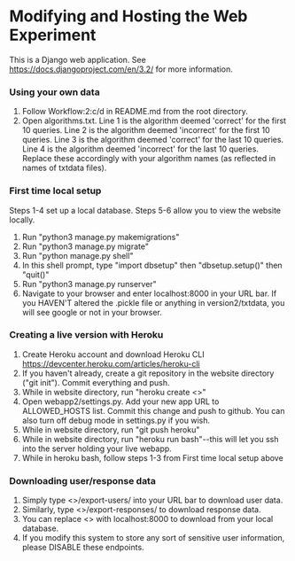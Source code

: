 # Modifying and Hosting the Web Experiment
This is a Django web application. See https://docs.djangoproject.com/en/3.2/ for more information.

### Using your own data
1. Follow Workflow:2:c/d in README.md from the root directory.
2. Open algorithms.txt. Line 1 is the algorithm deemed 'correct' for the first 10 queries. Line 2 is the algorithm deemed 'incorrect' for the first 10 queries. Line 3 is the algorithm deemed 'correct' for the last 10 queries. Line 4 is the algorithm deemed 'incorrect' for the last 10 queries. Replace these accordingly with your algorithm names (as reflected in names of txtdata files).

### First time local setup
Steps 1-4 set up a local database. Steps 5-6 allow you to view the website locally.
1. Run "python3 manage.py makemigrations"
2. Run "python3 manage.py migrate"
3. Run "python manage.py shell"
4. In this shell prompt, type "import dbsetup" then "dbsetup.setup()" then "quit()"
5. Run "python3 manage.py runserver"
6. Navigate to your browser and enter localhost:8000 in your URL bar. If you HAVEN'T altered the .pickle file or anything in version2/txtdata, you will see google or not in your browser.

### Creating a live version with Heroku
1. Create Heroku account and download Heroku CLI https://devcenter.heroku.com/articles/heroku-cli
2. If you haven't already, create a git repository in the website directory ("git init"). Commit everything and push.
3. While in website directory, run "heroku create <<name of your app>>"
4. Open webapp2/settings.py. Add your new app URL to ALLOWED_HOSTS list. Commit this change and push to github. You can also turn off debug mode in settings.py if you wish.
4. While in website directory, run "git push heroku"
5. While in website directory, run "heroku run bash"--this will let you ssh into the server holding your live webapp.
6. While in heroku bash, follow steps 1-3 from First time local setup above

### Downloading user/response data
1. Simply type <<heroku url>>/export-users/ into your URL bar to download user data.
2. Similarly, type <<heroku url>>/export-responses/ to download response data.
3. You can replace <<heroku url>> with localhost:8000 to download from your local database.
3. If you modify this system to store any sort of sensitive user information, please DISABLE these endpoints.
